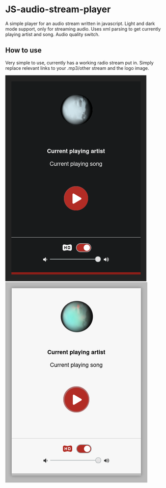 # JS-audio-stream-player
A simple player for an audio stream written in javascript. Light and dark mode support, only for streaming audio. Uses xml parsing to get currently playing artist and song. Audio quality switch.
## How to use
Very simple to use, currently has a working radio stream put in. Simply replace relevant links to your .mp3/other stream and the logo image.

![alt text](https://raw.githubusercontent.com/HonusDaniel/JS-audio-stream-player/main/1.png)
![alt text](https://raw.githubusercontent.com/HonusDaniel/JS-audio-stream-player/main/2.png)

